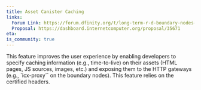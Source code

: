 ```yaml
---
title: Asset Canister Caching
links:
  Forum Link: https://forum.dfinity.org/t/long-term-r-d-boundary-nodes-proposal/9401
  Proposal: https://dashboard.internetcomputer.org/proposal/35671
eta:
is_community: true
---
```


This feature improves the user experience by enabling developers to specify caching information (e.g., time-to-live) on their assets (HTML pages, JS sources, images, etc.) and exposing them to the HTTP gateways (e.g., `icx-proxy`` on the boundary nodes). This feature relies on the certified headers.
